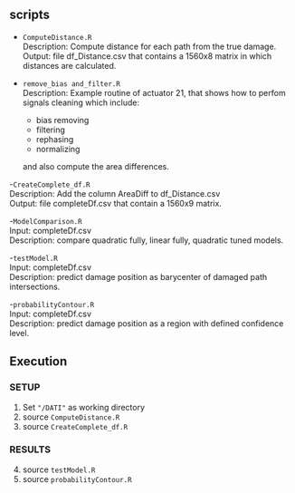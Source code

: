 ## scripts 

- `ComputeDistance.R`  
    Description: Compute distance for each path from the true damage.  
    Output: file df_Distance.csv that contains a 1560x8 matrix in which distances are calculated.  

- `remove_bias and_filter.R`  
    Description: Example routine of actuator 21, that shows how to perfom signals cleaning which include:
    
    - bias removing 
    - filtering 
    - rephasing 
    - normalizing 
    
    and also compute the area differences. 

-`CreateComplete_df.R`  
    Description: Add the column AreaDiff to df_Distance.csv  
    Output: file completeDf.csv that contain a 1560x9 matrix.  

-`ModelComparison.R`   
    Input: completeDf.csv  
    Description: compare quadratic fully, linear fully, quadratic tuned models.  

-`testModel.R`  
    Input: completeDf.csv  
    Description: predict damage position as barycenter of damaged path intersections.  

-`probabilityContour.R`  
    Input: completeDf.csv  
    Description: predict damage position as a region with defined confidence level.  

## Execution 

### SETUP

1) Set `"/DATI"` as working directory 
2) source `ComputeDistance.R` 
3) source `CreateComplete_df.R` 

### RESULTS

4) source `testModel.R`
5) source `probabilityContour.R`
















